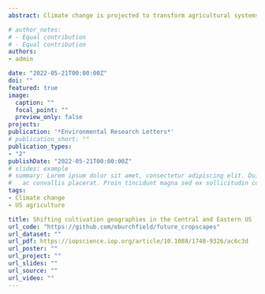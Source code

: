 ```yaml
---
abstract: Climate change is projected to transform agricultural systems around the globe. Though climate strongly influences where and how farmers cultivate, millennia of agricultural innovation have expanded cultivation geographies far beyond what sun, soil, and water alone can support. Evaluating how climate interacts with human activity to shape cultivation possibilities for farmers is vital to understanding the impacts of climate change on agriculture. I assess how climate interacts with agricultural activity to shape the cultivation geographies of six major crops: corn, soy, wheat, cotton, hay and alfalfa. 

# author_notes:
# - Equal contribution
# - Equal contribution
authors:
- admin

date: "2022-05-21T00:00:00Z"
doi: ""
featured: true
image:
  caption: ""
  focal_point: ""
  preview_only: false
projects: 
publication: '*Environmental Research Letters*'
# publication_short: ""
publication_types:
- "2"
publishDate: "2022-05-21T00:00:00Z"
# slides: example
# summary: Lorem ipsum dolor sit amet, consectetur adipiscing elit. Duis posuere tellus
#   ac convallis placerat. Proin tincidunt magna sed ex sollicitudin condimentum.
tags:
- Climate change
- US agriculture

title: Shifting cultivation geographies in the Central and Eastern US
url_code: "https://github.com/eburchfield/future_cropscapes"
url_dataset: ""
url_pdf: https://iopscience.iop.org/article/10.1088/1748-9326/ac6c3d
url_poster: ""
url_project: ""
url_slides: ""
url_source: ""
url_video: ""
---
```


